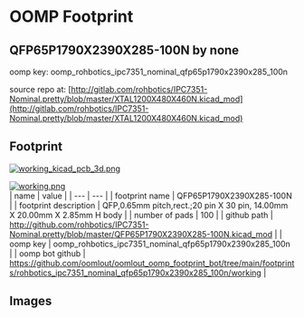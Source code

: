 # OOMP Footprint  
## QFP65P1790X2390X285-100N  by none  
  
oomp key: oomp_rohbotics_ipc7351_nominal_qfp65p1790x2390x285_100n  
  
source repo at: [http://gitlab.com/rohbotics/IPC7351-Nominal.pretty/blob/master/XTAL1200X480X460N.kicad_mod](http://gitlab.com/rohbotics/IPC7351-Nominal.pretty/blob/master/XTAL1200X480X460N.kicad_mod)  
## Footprint  
  
[![working_kicad_pcb_3d.png](working_kicad_pcb_3d_600.png)](working_kicad_pcb_3d.png)  
  
[![working.png](working_600.png)](working.png)  
| name | value | 
| --- | --- | 
| footprint name | QFP65P1790X2390X285-100N | 
| footprint description | QFP,0.65mm pitch,rect.;20 pin X 30 pin, 14.00mm X 20.00mm X 2.85mm H body | 
| number of pads | 100 | 
| github path | http://github.com/rohbotics/IPC7351-Nominal.pretty/blob/master/QFP65P1790X2390X285-100N.kicad_mod | 
| oomp key | oomp_rohbotics_ipc7351_nominal_qfp65p1790x2390x285_100n | 
| oomp bot github | https://github.com/oomlout/oomlout_oomp_footprint_bot/tree/main/footprints/rohbotics_ipc7351_nominal_qfp65p1790x2390x285_100n/working | 
## Images  
